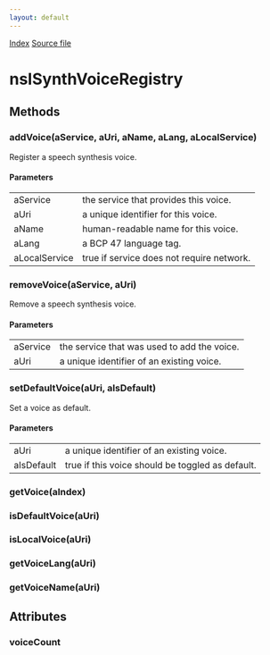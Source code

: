 ```yaml
---
layout: default
---
```

<div id='links'><a href="../index.html">Index</a>
<a href="http://dxr.mozilla.org/mozilla-central/source/dom/media/webspeech/synth/nsISynthVoiceRegistry.idl">Source file</a>
</div>

# nsISynthVoiceRegistry #

## Methods ##

### addVoice(aService, aUri, aName, aLang, aLocalService) ###
  
Register a speech synthesis voice.  
  
  

#### Parameters ####

<table>

<tr>
<td>aService</td>
<td>the service that provides this voice.  
</td>
</tr>

<tr>
<td>aUri</td>
<td>a unique identifier for this voice.  
</td>
</tr>

<tr>
<td>aName</td>
<td>human-readable name for this voice.  
</td>
</tr>

<tr>
<td>aLang</td>
<td>a BCP 47 language tag.  
</td>
</tr>

<tr>
<td>aLocalService</td>
<td>true if service does not require network.  
</td>
</tr>

</table>

### removeVoice(aService, aUri) ###
  
Remove a speech synthesis voice.  
  
  

#### Parameters ####

<table>

<tr>
<td>aService</td>
<td>the service that was used to add the voice.  
</td>
</tr>

<tr>
<td>aUri</td>
<td>a unique identifier of an existing voice.  
</td>
</tr>

</table>

### setDefaultVoice(aUri, aIsDefault) ###
  
Set a voice as default.  
  
  

#### Parameters ####

<table>

<tr>
<td>aUri</td>
<td>a unique identifier of an existing voice.  
</td>
</tr>

<tr>
<td>aIsDefault</td>
<td>true if this voice should be toggled as default.  
</td>
</tr>

</table>

### getVoice(aIndex) ###

### isDefaultVoice(aUri) ###

### isLocalVoice(aUri) ###

### getVoiceLang(aUri) ###

### getVoiceName(aUri) ###

## Attributes ##

### voiceCount ###

